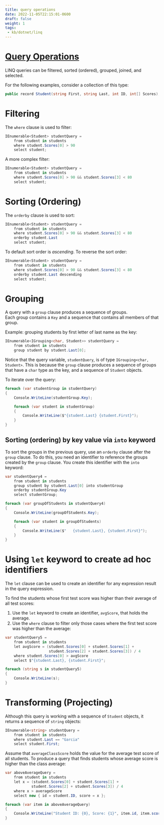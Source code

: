 ```yaml
---
title: query operations
date: 2022-11-05T22:15:01-0600
draft: false
weight: 1
tags:
 - kb/dotnet/linq
---
```


# [Query Operations](https://learn.microsoft.com/en-us/dotnet/csharp/linq/get-started/walkthrough-writing-queries-linq)
LINQ queries can be filtered, sorted (ordered), grouped, joined, and selected.

For the following examples, consider a collection of this type:
```cs
public record Student(string First, string Last, int ID, int[] Scores);
```

# Filtering
The `where` clause is used to filter:

```cs
IEnumerable<Student> studentQuery =
    from student in students
    where student.Scores[0] > 90
    select student;
```

A more complex filter:
```cs
IEnumerable<Student> studentQuery =
    from student in students
    where student.Scores[0] > 90 && student.Scores[3] < 80
    select student;
```

# Sorting (Ordering)
The `orderby` clause is used to sort:

```cs
IEnumerable<Student> studentQuery =
    from student in students
    where student.Scores[0] > 90 && student.Scores[3] < 80
    orderby student.Last
    select student;
```

To default sort order is *ascending*. To reverse the sort order:
```cs
IEnumerable<Student> studentQuery =
    from student in students
    where student.Scores[0] > 90 && student.Scores[3] < 80
    orderby student.Last descending
    select student;
```

# Grouping
A query with a `group` clause produces a sequence of groups.  
Each group contains a `Key` and a sequence that contains all members of that group.

Example: grouping students by first letter of last name as the key:
```cs
IEnumerable<IGrouping<char, Student>> studentQuery =
    from student in students
    group student by student.Last[0];
```

Notice that the query variable, `studentQuery`, is of type `IGrouping<char, Student>`. This is because the
`group` clause produces a sequence of groups that have a `char` type as the key, and a sequence of `Student` objects.

To iterate over the query:
```cs
foreach (var studentGroup in studentQuery)
{
    Console.WriteLine(studentGroup.Key);

    foreach (var student in studentGroup)
    {
        Console.WriteLine($"{student.Last} {student.First}");
    }
}
```

## Sorting (ordering) by key value via `into` keyword
To sort the groups in the previous query, use an `orderby` clause after the `group` clause. To do this, you
need an identifier to reference the groups created by the `group` clause. You create this identifier with the
`into` keyword:

```cs
var studentQuery4 =
    from student in students
    group student by student.Last[0] into studentGroup
    orderby studentGroup.Key
    select studentGroup;

foreach (var groupOfStudents in studentQuery4)
{
    Console.WriteLine(groupOfStudents.Key);

    foreach (var student in groupOfStudents)
    {
        Console.WriteLine($"   {student.Last}, {student.First}");
    }
}
```

# Using `let` keyword to create ad hoc identifiers
The `let` clause can be used to create an identifier for any expression result in the query expression.

To find the students whose first test score was higher than their average of all test scores:
1. Use the `let` keyword to create an identifier, `avgScore`, that holds the average.
2. Use the `where` clause to filter only those cases where the first test score was higher than the average:

```cs
var studentQuery5 =
    from student in students
    let avgScore = (student.Scores[0] + student.Scores[1] +
                    student.Scores[2] + student.Scores[3]) / 4
    where student.Scores[0] > avgScore
    select $"{student.Last}, {student.First}";

foreach (string s in studentQuery5)
{
    Console.WriteLine(s);
}
```

# Transforming (Projecting)
Although this query is working with a sequence of `Student` objects, it returns a sequence of `string` objects:

```cs
IEnumerable<string> studentQuery =
    from student in students
    where student.Last == "Garcia"
    select student.First;
```

Assume that `averageClassScore` holds the value for the average test score of all students. To produce a query
that finds students whose average score is higher than the class average:
```cs
var aboveAverageQuery =
    from student in students
    let x = (student.Scores[0] + student.Scores[1] +
            student.Scores[2] + student.Scores[3]) / 4
    where x > averageScore
    select new { id = student.ID, score = x };

foreach (var item in aboveAverageQuery)
{
    Console.WriteLine("Student ID: {0}, Score: {1}", item.id, item.score);
} 